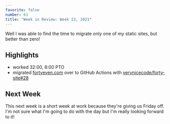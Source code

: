 ```yaml
---
favorite: false
number: 61
title: "Week in Review: Week 23, 2021"
---
```


Well I was able to find the time to migrate only one of my static sites, but
better than zero!

## Highlights

* worked 32:00, 8:00 PTO
* migrated [fortyeven.com](https://www.fortyeven.com) over to GitHub Actions
  with [verynicecode/forty-site#28][pull-28]

## Next Week

This next week is a short week at work because they're giving us Friday off. I'm
not sure what I'm going to do with the day but I'm really looking forward to it!

[pull-28]: https://github.com/verynicecode/forty-site/pull/28
[gh-activity]: https://github.com/search?s=created&o=desc&q=author:jonallured+created:2021-06-06..2021-06-12
